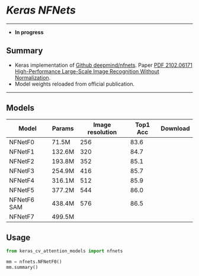 # ___Keras NFNets___
***

- **In progress**

## Summary
  - Keras implementation of [Github deepmind/nfnets](https://github.com/deepmind/deepmind-research/tree/master/nfnets). Paper [PDF 2102.06171 High-Performance Large-Scale Image Recognition Without Normalization](https://arxiv.org/pdf/2102.06171.pdf).
  - Model weights reloaded from official publication.
***

## Models
  | Model       | Params | Image  resolution | Top1 Acc | Download |
  | ----------- | ------ | ----------------- | -------- | -------- |
  | NFNetF0     | 71.5M  | 256               | 83.6     |          |
  | NFNetF1     | 132.6M | 320               | 84.7     |          |
  | NFNetF2     | 193.8M | 352               | 85.1     |          |
  | NFNetF3     | 254.9M | 416               | 85.7     |          |
  | NFNetF4     | 316.1M | 512               | 85.9     |          |
  | NFNetF5     | 377.2M | 544               | 86.0     |          |
  | NFNetF6 SAM | 438.4M | 576               | 86.5     |          |
  | NFNetF7     | 499.5M |                   |          |          |
## Usage
  ```py
  from keras_cv_attention_models import nfnets

  mm = nfnets.NFNetF0()
  mm.summary()
  ```
